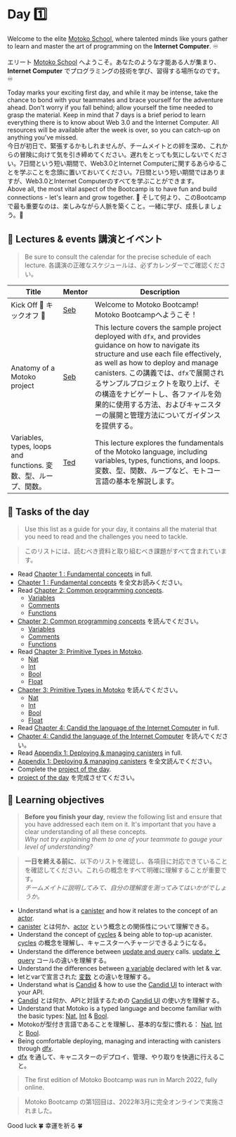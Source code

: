# Day 1️⃣
Welcome to the elite [Motoko School](https://twitter.com/MotokoSchool), where talented minds like yours gather to learn and master the art of programming on the **Internet Computer**. ♾️ <br/>  
エリート [Motoko School](https://twitter.com/MotokoSchool) へようこそ。あなたのような才能ある人が集まり、**Internet Computer** でプログラミングの技術を学び、習得する場所なのです。♾️<br/>

Today marks your exciting first day, and while it may be intense, take the chance to bond with your teammates and brace yourself for the adventure ahead. Don't worry if you fall behind; allow yourself the time needed to grasp the material. Keep in mind that 7 days is a brief period to learn everything there is to know about Web 3.0 and the Internet Computer. All resources will be available after the week is over, so you can catch-up on anything you've missed. <br/>
今日が初日で、緊張するかもしれませんが、チームメイトとの絆を深め、これからの冒険に向けて気を引き締めてください。遅れをとっても気にしないでください。7日間という短い期間で、Web3.0とInternet Computerに関するあらゆることを学ぶことを念頭に置いておいてください。7日間という短い期間ではありますが、Web3.0とInternet Computerのすべてを学ぶことができます。<br/>
Above all, the most vital aspect of the Bootcamp is to have fun and build connections - let's learn and grow together. 💪
そして何より、このBootcampで最も重要なのは、楽しみながら人脈を築くこと。一緒に学び、成長しましょう。💪

## 🍿 Lectures & events 講演とイベント
> Be sure to consult the calendar for the precise schedule of each lecture.
> 各講演の正確なスケジュールは、必ずカレンダーでご確認ください。

| Title | Mentor |  Description |
|-----------------|-----------------|-----------------|
 Kick Off 🎉 キックオフ 🎉| <a href="https://twitter.com/seb_icp" target="_blank"> Seb  </a> | Welcome to Motoko Bootcamp! Motoko Bootcampへようこそ！
| Anatomy of a Motoko project | <a href="https://twitter.com/seb_icp" target="_blank"> Seb  </a> | This lecture covers the sample project deployed with `dfx`, and provides guidance on how to navigate its structure and use each file effectively, as well as how to deploy and manage canisters. この講義では、`dfx`で展開されるサンプルプロジェクトを取り上げ、その構造をナビゲートし、各ファイルを効果的に使用する方法、およびキャニスターの展開と管理方法についてガイダンスを提供する。
| Variables, types, loops and functions. 変数、型、ループ、関数。|  <a href="https://twitter.com/tedreinhardt" target="_blank"> Ted  </a> | This lecture explores the fundamentals of the Motoko language, including variables, types, functions, and loops.変数、型、関数、ループなど、モトコー言語の基本を解説します。
##  🧭 Tasks of the day
> Use this list as a guide for your day, it contains all the material that you need to read and the challenges you need to tackle.

> このリストには、読むべき資料と取り組むべき課題がすべて含まれています。
- Read [Chapter 1 : Fundamental concepts](../../manuals/chapters/chapter-1/CHAPTER-1.MD) in full.
- [Chapter 1 : Fundamental concepts](../../manuals/chapters/chapter-1/CHAPTER-1.MD) を全文お読みください。
- Read [Chapter 2: Common programming concepts](../../manuals/chapters/chapter-2/CHAPTER-2.MD).
    - [Variables](https://github.com/motoko-bootcamp/motoko-starter/blob/main/manuals/chapters/chapter-2/CHAPTER-2.MD#-variables)
    - [Comments](https://github.com/motoko-bootcamp/motoko-starter/blob/main/manuals/chapters/chapter-2/CHAPTER-2.MD#-comments)
    - [Functions](https://github.com/motoko-bootcamp/motoko-starter/blob/main/manuals/chapters/chapter-2/CHAPTER-2.MD#%EF%B8%8F-functions)
- [Chapter 2: Common programming concepts](../../manuals/chapters/chapter-2/CHAPTER-2.MD) を読んでください。
    - [Variables](https://github.com/motoko-bootcamp/motoko-starter/blob/main/manuals/chapters/chapter-2/CHAPTER-2.MD#-variables)
    - [Comments](https://github.com/motoko-bootcamp/motoko-starter/blob/main/manuals/chapters/chapter-2/CHAPTER-2.MD#-comments)
    - [Functions](https://github.com/motoko-bootcamp/motoko-starter/blob/main/manuals/chapters/chapter-2/CHAPTER-2.MD#%EF%B8%8F-functions)
- Read [Chapter 3: Primitive Types in Motoko](../../manuals/chapters/chapter-3/CHAPTER-3.MD).
    - [Nat](https://github.com/motoko-bootcamp/motoko-starter/blob/main/manuals/chapters/chapter-3/CHAPTER-3.MD#-nat)
    - [Int](https://github.com/motoko-bootcamp/motoko-starter/blob/main/manuals/chapters/chapter-3/CHAPTER-3.MD#-int)
    - [Bool](https://github.com/motoko-bootcamp/motoko-starter/blob/main/manuals/chapters/chapter-3/CHAPTER-3.MD#-bool)
    - [Float](https://github.com/motoko-bootcamp/motoko-starter/blob/main/manuals/chapters/chapter-3/CHAPTER-3.MD#float)
- [Chapter 3: Primitive Types in Motoko](../../manuals/chapters/chapter-3/CHAPTER-3.MD) を読んでください。
    - [Nat](https://github.com/motoko-bootcamp/motoko-starter/blob/main/manuals/chapters/chapter-3/CHAPTER-3.MD#-nat)
    - [Int](https://github.com/motoko-bootcamp/motoko-starter/blob/main/manuals/chapters/chapter-3/CHAPTER-3.MD#-int)
    - [Bool](https://github.com/motoko-bootcamp/motoko-starter/blob/main/manuals/chapters/chapter-3/CHAPTER-3.MD#-bool)
    - [Float](https://github.com/motoko-bootcamp/motoko-starter/blob/main/manuals/chapters/chapter-3/CHAPTER-3.MD#float)
- Read [Chapter 4: Candid the language of the Internet Computer](../../manuals/chapters/chapter-4/CHAPTER-4.MD) in full.
- [Chapter 4: Candid the language of the Internet Computer](../../manuals/chapters/chapter-4/CHAPTER-4.MD) を読んでください。
- Read [Appendix 1: Deploying & managing canisters](../../manuals/appendix/appendix-1/APPENDIX-1.MD#) in full.
- [Appendix 1: Deploying & managing canisters](../../manuals/appendix/appendix-1/APPENDIX-1.MD#) を全文読んでください。
- Complete the [project of the day](./project/README.MD).
- [project of the day](./project/README.MD) を完成させてください。

## 🎯 Learning objectives 
> **Before you finish your day**, review the following list and ensure that you have addressed each item on it. It's important that you have a clear understanding of all these concepts. <br/> <i> Why not try explaining them to one of your teammate to gauge your level of understanding? </i>

> **一日を終える前に**、以下のリストを確認し、各項目に対応できていることを確認してください。これらの概念をすべて明確に理解することが重要です。<br/> <i>チームメイトに説明してみて、自分の理解度を測ってみてはいかがでしょうか。</i>

- Understand what is a [canister](../../manuals/chapters/chapter-1/CHAPTER-1.MD#what-is-a-canister) and how it relates to the concept of an [actor](../../manuals/chapters/chapter-1/CHAPTER-1.MD#the-actor-model).
- [canister](../../manuals/chapters/chapter-1/CHAPTER-1.MD#what-is-a-canister) とは何か、[actor](../../manuals/chapters/chapter-1/CHAPTER-1.MD#the-actor-model) という概念との関係性について理解できる。
- Understand the concept of [cycles](../../manuals/chapters/chapter-1/CHAPTER-1.MD#fuel-on-the-internet-computer-cycles) & being able to top-up acanister.
[cycles](../../manuals/chapters/chapter-1/CHAPTER-1.MD#fuel-on-the-internet-computer-cycles) の概念を理解し、キャニスターへチャージできるようになる。
- Understand the difference between [update and query](../../manuals/chapters/chapter-1/CHAPTER-1.MD#update-vs-query) calls.
[update と query](../../manuals/chapters/chapter-1/CHAPTER-1.MD#update-vs-query) コールの違いを理解する。
- Understand the differences between [a variable](../../manuals/chapters/chapter-2/CHAPTER-2.MD#📦-variables) declared with let & var.
- letとvarで宣言された [変数](../../manuals/chapters/chapter-2/CHAPTER-2.MD#📦-variables) との違いを理解する。
- Understand what is [Candid](../../manuals/chapters/chapter-4/CHAPTER-4.MD#chapter-4-candid-the-language-of-the-internet-computer) & how to use the [Candid UI](https://github.com/motoko-bootcamp/motoko-starter/blob/main/manuals/chapters/chapter-4/CHAPTER-4.MD#--candid-ui-) to interact with your API.
- [Candid](../../manuals/chapters/chapter-4/CHAPTER-4.MD#chapter-4-candid-the-language-of-the-internet-computer) とは何か、APIと対話するための [Candid UI](https://github.com/motoko-bootcamp/motoko-starter/blob/main/manuals/chapters/chapter-4/CHAPTER-4.MD#--candid-ui-) の使い方を理解する。
- Understand that Motoko is a typed language and become familiar with the basic types: [Nat](https://github.com/motoko-bootcamp/motoko-starter/blob/main/manuals/chapters/chapter-3/CHAPTER-3.MD#-nat), [Int](https://github.com/motoko-bootcamp/motoko-starter/blob/main/manuals/chapters/chapter-3/CHAPTER-3.MD#-int) & [Bool](https://github.com/motoko-bootcamp/motoko-starter/blob/main/manuals/chapters/chapter-3/CHAPTER-3.MD#-bool).
- Motokoが型付き言語であることを理解し、基本的な型に慣れる： [Nat](https://github.com/motoko-bootcamp/motoko-starter/blob/main/manuals/chapters/chapter-3/CHAPTER-3.MD#-nat), [Int](https://github.com/motoko-bootcamp/motoko-starter/blob/main/manuals/chapters/chapter-3/CHAPTER-3.MD#-int) と [Bool](https://github.com/motoko-bootcamp/motoko-starter/blob/main/manuals/chapters/chapter-3/CHAPTER-3.MD#-bool).
- Being comfortable deploying, managing and interacting with canisters through [dfx](https://github.com/motoko-bootcamp/motoko-starter/blob/main/manuals/chapters/chapter-4/CHAPTER-4.MD#--using-the-terminal-dfx-).
- [dfx](https://github.com/motoko-bootcamp/motoko-starter/blob/main/manuals/chapters/chapter-4/CHAPTER-4.MD#--using-the-terminal-dfx-) を通して、キャニスターのデプロイ、管理、やり取りを快適に行えること。

> The first edition of Motoko Bootcamp was run in March 2022, fully online.

> Motoko Bootcamp の第1回目は、2022年3月に完全オンラインで実施されました。

Good luck 🍀
幸運を祈る 🍀